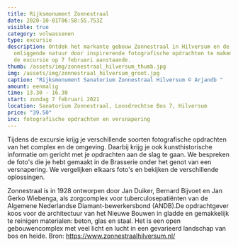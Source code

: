 ```yaml
---
title: Rijksmonument Zonnestraal
date: 2020-10-01T06:58:55.753Z
visible: true
category: volwassenen
type: excursie
description: Ontdek het markante gebouw Zonnestraal in Hilversum en de prachtige
  omliggende natuur door inspirerende fotografische opdrachten te maken tijdens
  de excursie op 7 februari aanstaande.
thumb: /assets/img/zonnestraal_hilversum_thumb.jpg
img: /assets/img/zonnestraal_hilversum_groot.jpg
caption: "Rijksmonument Sanatorium Zonnestraal Hilversum © Arjandb "
amount: eenmalig
time: 13.30 - 16.30
start: zondag 7 februari 2021
location: Sanatorium Zonnestraal, Loosdrechtse Bos 7, Hilversum
price: "39.50"
inc: fotografische opdrachten en versnapering
---
```

Tijdens de excursie krijg je verschillende soorten fotografische opdrachten van het complex en de omgeving. Daarbij krijg je ook kunsthistorische informatie om gericht met je opdrachten aan de slag te gaan. We bespreken de foto's die je hebt gemaakt in de Brasserie onder het genot van een versnapering. We vergelijken elkaars foto's en bekijken de verschillende oplossingen. 

Zonnestraal is in 1928 ontworpen door Jan Duiker, Bernard Bijvoet en Jan Gerko Wiebenga, als zorgcomplex voor tuberculosepatiënten van de Algemene Nederlandse Diamant-bewerkersbond (ANDB).De opdrachtgever koos voor de architectuur van het Nieuwe Bouwen in gladde en gemakkelijk te reinigen materialen: beton, glas en staal.  Het is een open gebouwencomplex met veel licht en lucht in een gevarieerd landschap van bos en heide.  Bron: <https://www.zonnestraalhilversum.nl/>